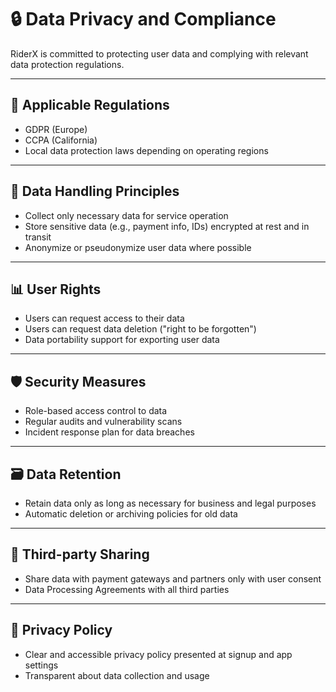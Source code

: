 # 🔒 Data Privacy and Compliance

RiderX is committed to protecting user data and complying with relevant data protection regulations.

---

## 📜 Applicable Regulations

- GDPR (Europe)
- CCPA (California)
- Local data protection laws depending on operating regions

---

## 🔐 Data Handling Principles

- Collect only necessary data for service operation
- Store sensitive data (e.g., payment info, IDs) encrypted at rest and in transit
- Anonymize or pseudonymize user data where possible

---

## 📊 User Rights

- Users can request access to their data
- Users can request data deletion ("right to be forgotten")
- Data portability support for exporting user data

---

## 🛡️ Security Measures

- Role-based access control to data
- Regular audits and vulnerability scans
- Incident response plan for data breaches

---

## 🗃️ Data Retention

- Retain data only as long as necessary for business and legal purposes
- Automatic deletion or archiving policies for old data

---

## 🔄 Third-party Sharing

- Share data with payment gateways and partners only with user consent
- Data Processing Agreements with all third parties

---

## 📢 Privacy Policy

- Clear and accessible privacy policy presented at signup and app settings
- Transparent about data collection and usage
